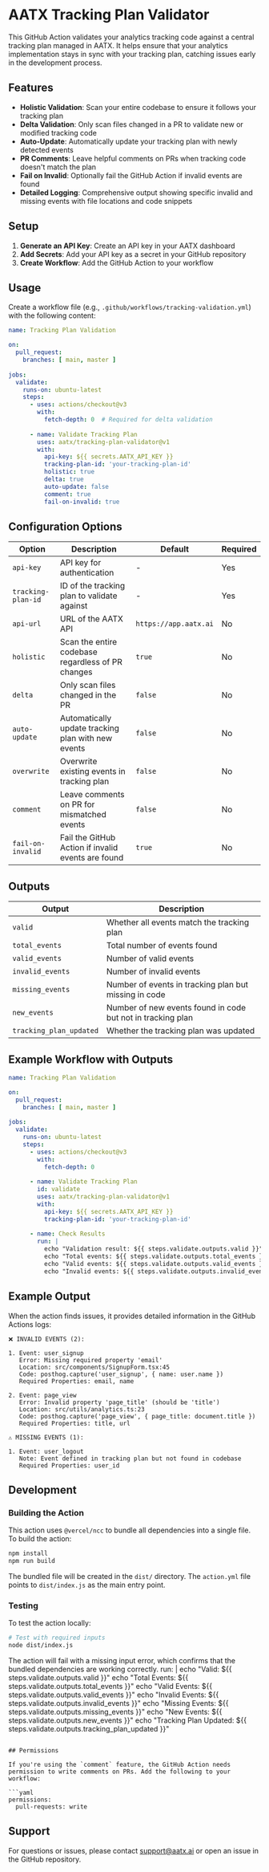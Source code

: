 # AATX Tracking Plan Validator

This GitHub Action validates your analytics tracking code against a central tracking plan managed in AATX. It helps ensure that your analytics implementation stays in sync with your tracking plan, catching issues early in the development process.

## Features

- **Holistic Validation**: Scan your entire codebase to ensure it follows your tracking plan
- **Delta Validation**: Only scan files changed in a PR to validate new or modified tracking code
- **Auto-Update**: Automatically update your tracking plan with newly detected events
- **PR Comments**: Leave helpful comments on PRs when tracking code doesn't match the plan
- **Fail on Invalid**: Optionally fail the GitHub Action if invalid events are found
- **Detailed Logging**: Comprehensive output showing specific invalid and missing events with file locations and code snippets

## Setup

1. **Generate an API Key**: Create an API key in your AATX dashboard
2. **Add Secrets**: Add your API key as a secret in your GitHub repository
3. **Create Workflow**: Add the GitHub Action to your workflow

## Usage

Create a workflow file (e.g., `.github/workflows/tracking-validation.yml`) with the following content:

```yaml
name: Tracking Plan Validation

on:
  pull_request:
    branches: [ main, master ]
    
jobs:
  validate:
    runs-on: ubuntu-latest
    steps:
      - uses: actions/checkout@v3
        with:
          fetch-depth: 0  # Required for delta validation
          
      - name: Validate Tracking Plan
        uses: aatx/tracking-plan-validator@v1
        with:
          api-key: ${{ secrets.AATX_API_KEY }}
          tracking-plan-id: 'your-tracking-plan-id'
          holistic: true
          delta: true
          auto-update: false
          comment: true
          fail-on-invalid: true
```

## Configuration Options

| Option | Description | Default | Required |
|--------|-------------|---------|----------|
| `api-key` | API key for authentication | - | Yes |
| `tracking-plan-id` | ID of the tracking plan to validate against | - | Yes |
| `api-url` | URL of the AATX API | `https://app.aatx.ai` | No |
| `holistic` | Scan the entire codebase regardless of PR changes | `true` | No |
| `delta` | Only scan files changed in the PR | `false` | No |
| `auto-update` | Automatically update tracking plan with new events | `false` | No |
| `overwrite` | Overwrite existing events in tracking plan | `false` | No |
| `comment` | Leave comments on PR for mismatched events | `false` | No |
| `fail-on-invalid` | Fail the GitHub Action if invalid events are found | `true` | No |

## Outputs

| Output | Description |
|--------|-------------|
| `valid` | Whether all events match the tracking plan |
| `total_events` | Total number of events found |
| `valid_events` | Number of valid events |
| `invalid_events` | Number of invalid events |
| `missing_events` | Number of events in tracking plan but missing in code |
| `new_events` | Number of new events found in code but not in tracking plan |
| `tracking_plan_updated` | Whether the tracking plan was updated |

## Example Workflow with Outputs

```yaml
name: Tracking Plan Validation

on:
  pull_request:
    branches: [ main, master ]
    
jobs:
  validate:
    runs-on: ubuntu-latest
    steps:
      - uses: actions/checkout@v3
        with:
          fetch-depth: 0
          
      - name: Validate Tracking Plan
        id: validate
        uses: aatx/tracking-plan-validator@v1
        with:
          api-key: ${{ secrets.AATX_API_KEY }}
          tracking-plan-id: 'your-tracking-plan-id'
          
      - name: Check Results
        run: |
          echo "Validation result: ${{ steps.validate.outputs.valid }}"
          echo "Total events: ${{ steps.validate.outputs.total_events }}"
          echo "Valid events: ${{ steps.validate.outputs.valid_events }}"
          echo "Invalid events: ${{ steps.validate.outputs.invalid_events }}"
```

## Example Output

When the action finds issues, it provides detailed information in the GitHub Actions logs:

```
❌ INVALID EVENTS (2):

1. Event: user_signup
   Error: Missing required property 'email'
   Location: src/components/SignupForm.tsx:45
   Code: posthog.capture('user_signup', { name: user.name })
   Required Properties: email, name

2. Event: page_view
   Error: Invalid property 'page_title' (should be 'title')
   Location: src/utils/analytics.ts:23
   Code: posthog.capture('page_view', { page_title: document.title })
   Required Properties: title, url

⚠️ MISSING EVENTS (1):

1. Event: user_logout
   Note: Event defined in tracking plan but not found in codebase
   Required Properties: user_id
```

## Development

### Building the Action

This action uses `@vercel/ncc` to bundle all dependencies into a single file. To build the action:

```bash
npm install
npm run build
```

The bundled file will be created in the `dist/` directory. The `action.yml` file points to `dist/index.js` as the main entry point.

### Testing

To test the action locally:

```bash
# Test with required inputs
node dist/index.js
```

The action will fail with a missing input error, which confirms that the bundled dependencies are working correctly.
        run: |
          echo "Valid: ${{ steps.validate.outputs.valid }}"
          echo "Total Events: ${{ steps.validate.outputs.total_events }}"
          echo "Valid Events: ${{ steps.validate.outputs.valid_events }}"
          echo "Invalid Events: ${{ steps.validate.outputs.invalid_events }}"
          echo "Missing Events: ${{ steps.validate.outputs.missing_events }}"
          echo "New Events: ${{ steps.validate.outputs.new_events }}"
          echo "Tracking Plan Updated: ${{ steps.validate.outputs.tracking_plan_updated }}"
```

## Permissions

If you're using the `comment` feature, the GitHub Action needs permission to write comments on PRs. Add the following to your workflow:

```yaml
permissions:
  pull-requests: write
```

## Support

For questions or issues, please contact support@aatx.ai or open an issue in the GitHub repository.
